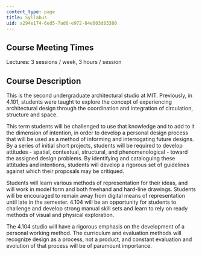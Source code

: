 ```yaml
---
content_type: page
title: Syllabus
uid: a294e174-6ed5-7ad0-e972-84e603d83380
---
```


Course Meeting Times
--------------------

Lectures: 3 sessions / week, 3 hours / session

Course Description
------------------

This is the second undergraduate architectural studio at MIT. Previously, in 4.101, students were taught to explore the concept of experiencing architectural design through the coordination and integration of circulation, structure and space.

This term students will be challenged to use that knowledge and to add to it the dimension of intention, in order to develop a personal design process that will be used as a method of informing and interrogating future designs. By a series of initial short projects, students will be required to develop attitudes - spatial, contextual, structural, and phenomenological - toward the assigned design problems. By identifying and cataloguing these attitudes and intentions, students will develop a rigorous set of guidelines against which their proposals may be critiqued.

Students will learn various methods of representation for their ideas, and will work in model form and both freehand and hard-line drawings. Students will be encouraged to remain away from digital means of representation until late in the semester. 4.104 will be an opportunity for students to challenge and develop strong manual skill sets and learn to rely on ready methods of visual and physical exploration.

The 4.104 studio will have a rigorous emphasis on the development of a personal working method. The curriculum and evaluation methods will recognize design as a process, not a product, and constant evaluation and evolution of that process will be of paramount importance.